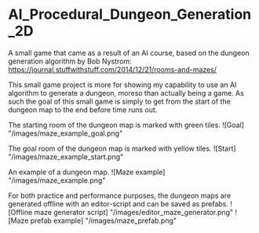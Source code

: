 # AI_Procedural_Dungeon_Generation_2D
 A small game that came as a result of an AI course, based on the dungeon generation algorithm by Bob Nystrom: https://journal.stuffwithstuff.com/2014/12/21/rooms-and-mazes/

This small game project is more for showing my capability to use an AI algorithm to generate a dungeon, moreso than actually being a game. As such the goal of this small game is simply to get from the start of the dungeon map to the end before time runs out.

The starting room of the dungeon map is marked with green tiles.
![Goal] "/images/maze_example_goal.png"

The goal room of the dungeon map is marked with yellow tiles.
![Start] "/images/maze_example_start.png"

An example of a dungeon map.
![Maze example] "/images/maze_example.png"

For both practice and performance purposes, the dungeon maps are generated offline with an editor-script and can be saved as prefabs.
![Offline maze generator script] "/images/editor_maze_generator.png"
![Maze prefab example] "/images/maze_prefab.png"
